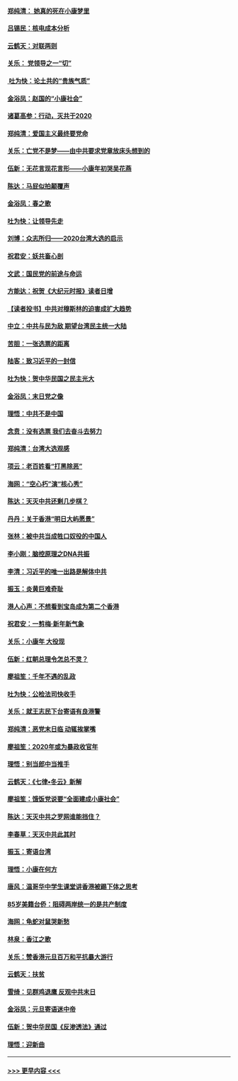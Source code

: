 #### [郑纯清： 她真的死在小康梦里](../pages/nsc993/n11806623.md?t=01201944) 
#### [吕锡民：核电成本分析](../pages/nsc993/n11806284.md?t=01201944) 
#### [云鹤天：对联两则](../pages/nsc993/n11805957.md?t=01201944) 
#### [关乐： 党领导之一“切”](../pages/nsc993/n11804505.md?t=01201944) 
#### [ 吐为快：论土共的“贵族气质”](../pages/nsc993/n11804490.md?t=01201944) 
#### [金浴凤：赵国的“小康社会”](../pages/nsc993/n11804452.md?t=01201944) 
#### [诸葛高参：行动，灭共于2020](../pages/nsc993/n11804120.md?t=01201944) 
#### [郑纯清：爱国主义最终要党命](../pages/nsc993/n11802197.md?t=01201944) 
#### [关乐：亡党不是梦——由中共要求党章放床头想到的](../pages/nsc993/n11802156.md?t=01201944) 
#### [伍新：无花言现花言形——小康年初哭吴花燕](../pages/nsc993/n11800044.md?t=01201944) 
#### [陈达：马屁似拍颠覆声](../pages/nsc993/n11800010.md?t=01201944) 
#### [金浴凤：春之歌](../pages/nsc993/n11797687.md?t=01201944) 
#### [吐为快：让领导先走](../pages/nsc993/n11797512.md?t=01201944) 
#### [刘博：众志所归——2020台湾大选的启示](../pages/nsc993/n11796878.md?t=01201944) 
#### [祝君安：妖共畜心剖](../pages/nsc993/n11794273.md?t=01201944) 
#### [文武：国民党的前途与命运](../pages/nsc993/n11794198.md?t=01201944) 
#### [方能达：祝贺《大纪元时报》读者日增](../pages/nsc993/n11793807.md?t=01201944) 
#### [【读者投书】中共对穆斯林的迫害成扩大趋势](../pages/nsc993/n11791371.md?t=01201944) 
#### [中立：中共与民为敌 期望台湾民主统一大陆](../pages/nsc993/n11790392.md?t=01201944) 
#### [苦胆：一张选票的距离](../pages/nsc993/n11788914.md?t=01201944) 
#### [陆客：致习近平的一封信](../pages/nsc993/n11788867.md?t=01201944) 
#### [吐为快：贺中华民国之民主光大](../pages/nsc993/n11788618.md?t=01201944) 
#### [金浴凤：末日党之像](../pages/nsc993/n11787475.md?t=01201944) 
#### [理悟：中共不是中国](../pages/nsc993/n11787463.md?t=01201944) 
#### [念贲：没有选票  我们去奋斗去努力](../pages/nsc993/n11787398.md?t=01201944) 
#### [郑纯清：台湾大选观感](../pages/nsc993/n11786210.md?t=01201944) 
#### [项云：老百姓看“打黑除恶”](../pages/nsc993/n11785398.md?t=01201944) 
#### [海网：“空心朽”演“核心秀”](../pages/nsc993/n11783874.md?t=01201944) 
#### [陈达：天灭中共还剩几步棋？](../pages/nsc993/n11783719.md?t=01201944) 
#### [丹丹：关于香港“明日大屿愿景”](../pages/nsc993/n11783273.md?t=01201944) 
#### [张林：被中共当成牲口奴役的中国人](../pages/nsc993/n11782397.md?t=01201944) 
#### [李小刚：脑控原理之DNA共振](../pages/nsc993/n11780962.md?t=01201944) 
#### [李清：习近平的唯一出路是解体中共](../pages/nsc993/n11780866.md?t=01201944) 
#### [振玉：炎黄巨难奇耻](../pages/nsc993/n11779632.md?t=01201944) 
#### [港人心声：不想看到宝岛成为第二个香港](../pages/nsc993/n11778817.md?t=01201944) 
#### [祝君安：一剪梅‧新年新气象](../pages/nsc993/n11776340.md?t=01201944) 
#### [关乐：小康年 大役现](../pages/nsc993/n11774213.md?t=01201944) 
#### [伍新：红朝总理令怎总不灵？](../pages/nsc993/n11770813.md?t=01201944) 
#### [廖祖笙：千年不遇的乱政](../pages/nsc993/n11770373.md?t=01201944) 
#### [吐为快：公检法司快收手](../pages/nsc993/n11770359.md?t=01201944) 
#### [关乐：就王志民下台寄语有良港警](../pages/nsc993/n11769903.md?t=01201944) 
#### [郑纯清：恶党末日临 动辄挨掌嘴](../pages/nsc993/n11769356.md?t=01201944) 
#### [廖祖笙：2020年或为暴政收官年](../pages/nsc993/n11768216.md?t=01201944) 
#### [理悟：别当郎中当推手](../pages/nsc993/n11768243.md?t=01201944) 
#### [云鹤天：《七律▪冬云》新解](../pages/nsc993/n11768204.md?t=01201944) 
#### [廖祖笙：饿饭党说要“全面建成小康社会”](../pages/nsc993/n11767482.md?t=01201944) 
#### [陈达：天灭中共之罗网谁能挡住？](../pages/nsc993/n11767465.md?t=01201944) 
#### [李春草：天灭中共此其时](../pages/nsc993/n11767452.md?t=01201944) 
#### [振玉：寄语台湾](../pages/nsc993/n11767432.md?t=01201944) 
#### [理悟：小康在何方](../pages/nsc993/n11767394.md?t=01201944) 
#### [唐风：温哥华中学生课堂讲香港被踢下体之思考](../pages/nsc993/n11766848.md?t=01201944) 
#### [85岁美籍台侨：阻碍两岸统一的是共产制度](../pages/nsc993/n11765043.md?t=01201944) 
#### [海网：龟蛇对鼠哭新愁](../pages/nsc993/n11764895.md?t=01201944) 
#### [林泉：香江之歌](../pages/nsc993/n11764415.md?t=01201944) 
#### [关乐：赞香港元旦百万和平抗暴大游行](../pages/nsc993/n11764382.md?t=01201944) 
#### [云鹤天：扶贫](../pages/nsc993/n11764245.md?t=01201944) 
#### [雪绮：见群鸡退鹰  反观中共末日](../pages/nsc993/n11762112.md?t=01201944) 
#### [金浴凤：元旦寄语迷中帝](../pages/nsc993/n11761788.md?t=01201944) 
#### [伍新：贺中华民国《反渗透法》通过](../pages/nsc993/n11761994.md?t=01201944) 
#### [理悟：迎新曲](../pages/nsc993/n11761152.md?t=01201944) 

----
#### [ >>> 更早内容 <<< ](../indexes/nsc993-earlier.md)
